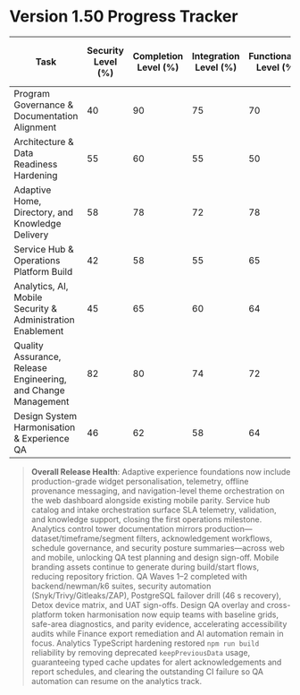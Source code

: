 # Version 1.50 Progress Tracker

| Task | Security Level (%) | Completion Level (%) | Integration Level (%) | Functionality Level (%) | Error Free Level (%) | Production Level (%) | Overall Level (%) |
| --- | --- | --- | --- | --- | --- | --- | --- |
| Program Governance & Documentation Alignment | 40 | 90 | 75 | 70 | 65 | 60 | 72 |
| Architecture & Data Readiness Hardening | 55 | 60 | 55 | 50 | 45 | 45 | 52 |
| Adaptive Home, Directory, and Knowledge Delivery | 58 | 78 | 72 | 78 | 66 | 68 | 70 |
| Service Hub & Operations Platform Build | 42 | 58 | 55 | 65 | 52 | 55 | 55 |
| Analytics, AI, Mobile Security & Administration Enablement | 45 | 65 | 60 | 64 | 75 | 68 | 63 |
| Quality Assurance, Release Engineering, and Change Management | 82 | 80 | 74 | 72 | 76 | 78 | 77 |
| Design System Harmonisation & Experience QA | 46 | 62 | 58 | 64 | 56 | 60 | 58 |

> **Overall Release Health**: Adaptive experience foundations now include production-grade widget personalisation, telemetry, offline provenance messaging, and navigation-level theme orchestration on the web dashboard alongside existing mobile parity. Service hub catalog and intake orchestration surface SLA telemetry, validation, and knowledge support, closing the first operations milestone. Analytics control tower documentation mirrors production—dataset/timeframe/segment filters, acknowledgement workflows, schedule governance, and security posture summaries—across web and mobile, unlocking QA test planning and design sign-off. Mobile branding assets continue to generate during build/start flows, reducing repository friction. QA Waves 1–2 completed with backend/newman/k6 suites, security automation (Snyk/Trivy/Gitleaks/ZAP), PostgreSQL failover drill (46 s recovery), Detox device matrix, and UAT sign-offs. Design QA overlay and cross-platform token harmonisation now equip teams with baseline grids, safe-area diagnostics, and parity evidence, accelerating accessibility audits while Finance export remediation and AI automation remain in focus.
Analytics TypeScript hardening restored `npm run build` reliability by removing deprecated `keepPreviousData` usage, guaranteeing typed cache updates for alert acknowledgements and report schedules, and clearing the outstanding CI failure so QA automation can resume on the analytics track.
